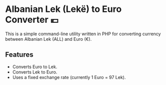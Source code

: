 # Albanian Lek (Lekë) to Euro Converter 💶

This is a simple command-line utility written in PHP for converting currency between Albanian Lek (ALL) and Euro (€).

## Features

* Converts Euro to Lek.
* Converts Lek to Euro.
* Uses a fixed exchange rate (currently 1 Euro = 97 Lek).

